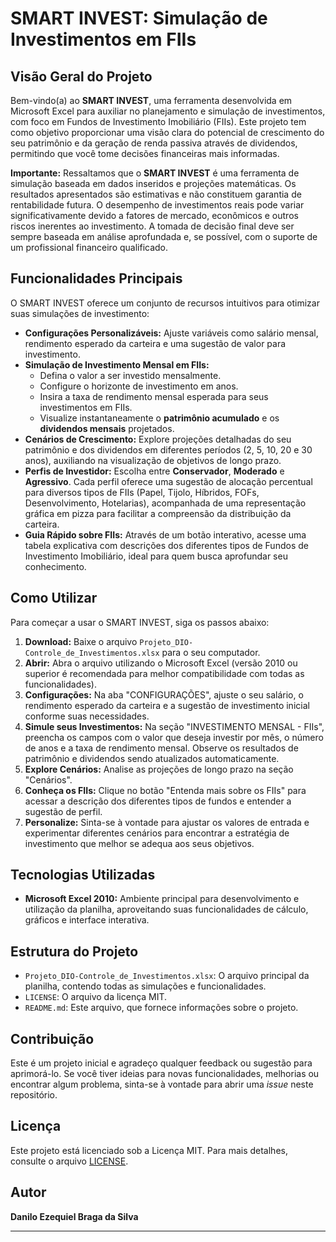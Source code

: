 # SMART INVEST: Simulação de Investimentos em FIIs

## Visão Geral do Projeto

Bem-vindo(a) ao **SMART INVEST**, uma ferramenta desenvolvida em Microsoft Excel para auxiliar no planejamento e simulação de investimentos, com foco em Fundos de Investimento Imobiliário (FIIs). Este projeto tem como objetivo proporcionar uma visão clara do potencial de crescimento do seu patrimônio e da geração de renda passiva através de dividendos, permitindo que você tome decisões financeiras mais informadas.

**Importante:** Ressaltamos que o **SMART INVEST** é uma ferramenta de simulação baseada em dados inseridos e projeções matemáticas. Os resultados apresentados são estimativas e não constituem garantia de rentabilidade futura. O desempenho de investimentos reais pode variar significativamente devido a fatores de mercado, econômicos e outros riscos inerentes ao investimento. A tomada de decisão final deve ser sempre baseada em análise aprofundada e, se possível, com o suporte de um profissional financeiro qualificado.

## Funcionalidades Principais

O SMART INVEST oferece um conjunto de recursos intuitivos para otimizar suas simulações de investimento:

* **Configurações Personalizáveis:** Ajuste variáveis como salário mensal, rendimento esperado da carteira e uma sugestão de valor para investimento.
* **Simulação de Investimento Mensal em FIIs:**
    * Defina o valor a ser investido mensalmente.
    * Configure o horizonte de investimento em anos.
    * Insira a taxa de rendimento mensal esperada para seus investimentos em FIIs.
    * Visualize instantaneamente o **patrimônio acumulado** e os **dividendos mensais** projetados.
* **Cenários de Crescimento:** Explore projeções detalhadas do seu patrimônio e dos dividendos em diferentes períodos (2, 5, 10, 20 e 30 anos), auxiliando na visualização de objetivos de longo prazo.
* **Perfis de Investidor:** Escolha entre **Conservador**, **Moderado** e **Agressivo**. Cada perfil oferece uma sugestão de alocação percentual para diversos tipos de FIIs (Papel, Tijolo, Híbridos, FOFs, Desenvolvimento, Hotelarias), acompanhada de uma representação gráfica em pizza para facilitar a compreensão da distribuição da carteira.
* **Guia Rápido sobre FIIs:** Através de um botão interativo, acesse uma tabela explicativa com descrições dos diferentes tipos de Fundos de Investimento Imobiliário, ideal para quem busca aprofundar seu conhecimento.

## Como Utilizar

Para começar a usar o SMART INVEST, siga os passos abaixo:

1.  **Download:** Baixe o arquivo `Projeto_DIO-Controle_de_Investimentos.xlsx` para o seu computador.
2.  **Abrir:** Abra o arquivo utilizando o Microsoft Excel (versão 2010 ou superior é recomendada para melhor compatibilidade com todas as funcionalidades).
3.  **Configurações:** Na aba "CONFIGURAÇÕES", ajuste o seu salário, o rendimento esperado da carteira e a sugestão de investimento inicial conforme suas necessidades.
4.  **Simule seus Investimentos:** Na seção "INVESTIMENTO MENSAL - FIIs", preencha os campos com o valor que deseja investir por mês, o número de anos e a taxa de rendimento mensal. Observe os resultados de patrimônio e dividendos sendo atualizados automaticamente.
5.  **Explore Cenários:** Analise as projeções de longo prazo na seção "Cenários".
6.  **Conheça os FIIs:** Clique no botão "Entenda mais sobre os FIIs" para acessar a descrição dos diferentes tipos de fundos e entender a sugestão de perfil.
7.  **Personalize:** Sinta-se à vontade para ajustar os valores de entrada e experimentar diferentes cenários para encontrar a estratégia de investimento que melhor se adequa aos seus objetivos.

## Tecnologias Utilizadas

* **Microsoft Excel 2010:** Ambiente principal para desenvolvimento e utilização da planilha, aproveitando suas funcionalidades de cálculo, gráficos e interface interativa.

## Estrutura do Projeto

* `Projeto_DIO-Controle_de_Investimentos.xlsx`: O arquivo principal da planilha, contendo todas as simulações e funcionalidades.
* `LICENSE`: O arquivo da licença MIT.
* `README.md`: Este arquivo, que fornece informações sobre o projeto.

## Contribuição

Este é um projeto inicial e agradeço qualquer feedback ou sugestão para aprimorá-lo. Se você tiver ideias para novas funcionalidades, melhorias ou encontrar algum problema, sinta-se à vontade para abrir uma *issue* neste repositório.

## Licença

Este projeto está licenciado sob a Licença MIT. Para mais detalhes, consulte o arquivo [LICENSE](LICENSE).

## Autor

**Danilo Ezequiel Braga da Silva**

---
